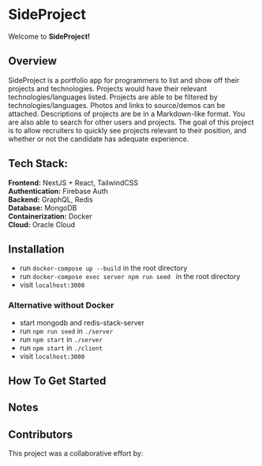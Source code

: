 # SideProject
Welcome to **SideProject!** 

## Overview
SideProject is a portfolio app for programmers to list and show off their projects and technologies. Projects would have their relevant technologies/languages listed. Projects are able to be filtered by technologies/languages. Photos and links to source/demos can be attached. Descriptions of projects are be in a Markdown-like format. You are also able to search for other users and projects. The goal of this project is to allow recruiters to quickly see projects relevant to their position, and whether or not the candidate has adequate experience.

## Tech Stack: 

**Frontend:** NextJS + React, TailwindCSS\
**Authentication:** Firebase Auth\
**Backend:** GraphQL, Redis\
**Database:** MongoDB\
**Containerization:** Docker\
**Cloud:** Oracle Cloud

## Installation

- run `docker-compose up --build` in the root directory
- run `docker-compose exec server npm run seed ` in the root directory
- visit `localhost:3000`

### Alternative without Docker

- start mongodb and redis-stack-server
- run `npm run seed` in `./server`
- run `npm start` in `./server`
- run `npm start` in `./client`
- visit `localhost:3000`

## How To Get Started


## Notes


## Contributors
This project was a collaborative effort by: 

